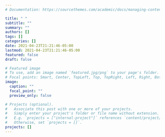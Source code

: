 ```yaml
---
# Documentation: https://sourcethemes.com/academic/docs/managing-content/

title: " "
subtitle: ""
summary: ""
authors: []
tags: []
categories: []
date: 2021-04-23T21:21:46-05:00
lastmod: 2021-04-23T21:21:46-05:00
featured: false
draft: false

# Featured image
# To use, add an image named `featured.jpg/png` to your page's folder.
# Focal points: Smart, Center, TopLeft, Top, TopRight, Left, Right, BottomLeft, Bottom, BottomRight.
image:
  caption: ""
  focal_point: ""
  preview_only: false

# Projects (optional).
#   Associate this post with one or more of your projects.
#   Simply enter your project's folder or file name without extension.
#   E.g. `projects = ["internal-project"]` references `content/project/deep-learning/index.md`.
#   Otherwise, set `projects = []`.
projects: []
---
```

